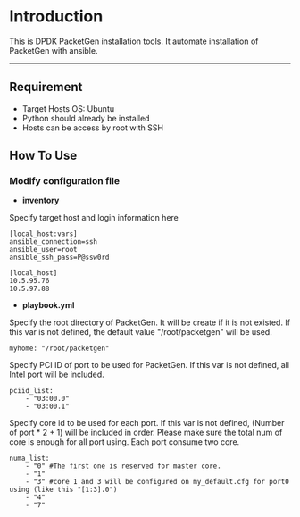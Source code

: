 Introduction
===========================
This is DPDK PacketGen installation tools. It automate installation of PacketGen with ansible. 


****

## Requirement
- Target Hosts OS: Ubuntu
- Python should already be installed
- Hosts can be access by root with SSH


## How To Use
### Modify configuration file
* __inventory__

Specify target host and login information here
```
[local_host:vars]
ansible_connection=ssh
ansible_user=root
ansible_ssh_pass=P@ssw0rd

[local_host]
10.5.95.76
10.5.97.88
```  
  
  



* __playbook.yml__

Specify the root directory of PacketGen. It will be create if it is not existed. If this var is not defined, the default value "/root/packetgen" will be used.
```
myhome: "/root/packetgen"
```  
  
Specify PCI ID of port to be used for PacketGen. If this var is not defined, all Intel port will be included.
```
pciid_list:
	- "03:00.0"
	- "03:00.1"
```  
  
Specify core id to be used for each port. If this var is not defined, (Number of port * 2 + 1) will be included in order. Please make sure the total num of core is enough for all port using. Each port consume two core.
```
numa_list:
	- "0" #The first one is reserved for master core.
	- "1"
	- "3" #core 1 and 3 will be configured on my_default.cfg for port0 using (like this "[1:3].0")
	- "4"
	- "7"
```  
  
  

